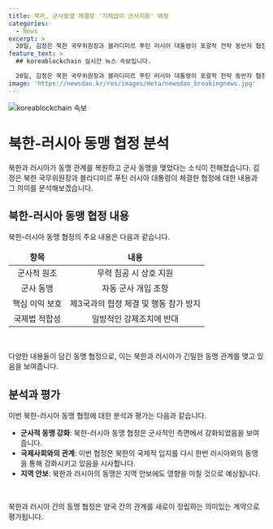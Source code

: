 ```yaml
---
title: 북러, 군사동맹 체결로 '지체없이 군사지원' 예정
categories:
  - News
excerpt: >
  20일, 김정은 북한 국무위원장과 블라디미르 푸틴 러시아 대통령이 포괄적 전략 동반자 협정을 체결하여 사실상 군사동맹을 맺었다. 협정은 상호 군사적 및 기타 원조를 제공하는 내용뿐 아니라 한미 방위조약과 선제적 핵 공격을 포함한 동맹 정책을 담고 있어 한국과 러시아 관계에도 영향을 미칠 전망이다. 해당 협정은 안보리 대북 제재 결의의 정당성을 부정하는 내용도 포함되어 있어 국제적 영향력을 높일 것으로 예상된다.
feature_text: >
  ## koreablockchain 실시간 뉴스 속보입니다.

  20일, 김정은 북한 국무위원장과 블라디미르 푸틴 러시아 대통령이 포괄적 전략 동반자 협정을 체결하여 사실상 군사동맹을 맺었다. 협정은 상호 군사적 및 기타 원조를 제공하는 내용뿐 아니라 한미 방위조약과 선제적 핵 공격을 포함한 동맹 정책을 담고 있어 한국과 러시아 관계에도 영향을 미칠 전망이다. 해당 협정은 안보리 대북 제재 결의의 정당성을 부정하는 내용도 포함되어 있어 국제적 영향력을 높일 것으로 예상된다.
image: 'https://newsdao.kr/res/images/meta/newsdao_breakingnews.jpg'
---
```


<p><img src="https://newsdao.kr/res/images/meta/newsdao_breakingnews.jpg" alt="koreablockchain 속보" /></p>

<h1 data-ke-size="size26"><b>북한-러시아 동맹 협정 분석</b></h1>

<p data-ke-size="size16"></p>

<p>북한과 러시아가 동맹 관계를 복원하고 군사 동맹을 맺었다는 소식이 전해졌습니다. 김정은 북한 국무위원장과 블라디미르 푸틴 러시아 대통령이 체결한 협정에 대한 내용과 그 의미를 분석해보겠습니다.</p>

<h2 data-ke-size="size26">북한-러시아 동맹 협정 내용</h2>

<p data-ke-size="size16">북한-러시아 동맹 협정의 주요 내용은 다음과 같습니다.</p>

<table>
    <thead>
        <tr>
            <td style="text-align: center;"><b>항목</b></td>
            <td style="text-align: center;"><b>내용</b></td>
        </tr>
    </thead>
    <tbody>
        <tr>
            <td style="text-align: center;">군사적 원조</td>
            <td style="text-align: center;">무력 침공 시 상호 지원</td>
        </tr>
        <tr>
            <td style="text-align: center;">군사 동맹</td>
            <td style="text-align: center;">자동 군사 개입 조항</td>
        </tr>
        <tr>
            <td style="text-align: center;">핵심 이익 보호</td>
            <td style="text-align: center;">제3국과의 협정 체결 및 행동 참가 방지</td>
        </tr>
        <tr>
            <td style="text-align: center;">국제법 적합성</td>
            <td style="text-align: center;">일방적인 강제조치에 반대</td>
        </tr>
    </tbody>
</table>

<p data-ke-size="size16">&nbsp;</p>

<p>다양한 내용들이 담긴 동맹 협정으로, 이는 북한과 러시아가 긴밀한 동맹 관계를 맺고 있음을 보여줍니다.</p>

<h2 data-ke-size="size26">분석과 평가</h2>

<p data-ke-size="size16">이번 북한-러시아 동맹 협정에 대한 분석과 평가는 다음과 같습니다.</p>

<ul>
    <li><b>군사적 동맹 강화</b>: 북한-러시아 동맹 협정은 군사적인 측면에서 강화되었음을 보여줍니다.</li>
    <li><b>국제사회와의 관계</b>: 이번 협정은 북한의 국제적 입지를 다시 한번 러시아와의 동맹을 통해 강화시키고 있음을 시사합니다.</li>
    <li><b>지역 안보</b>: 북한과 러시아의 동맹은 지역 안보에도 영향을 미칠 것으로 예상됩니다.</li>
</ul>

<p data-ke-size="size16">&nbsp;</p>

<p>북한과 러시아 간의 동맹 협정은 양국 간의 관계를 새로이 정립하는 의미있는 계약으로 평가됩니다.</p>

